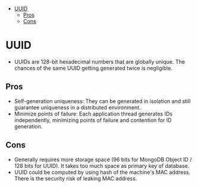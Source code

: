 - [UUID](#uuid)
  - [Pros](#pros)
  - [Cons](#cons)

# UUID

* UUIDs are 128-bit hexadecimal numbers that are globally unique. The chances of the same UUID getting generated twice is negligible.

## Pros

* Self-generation uniqueness: They can be generated in isolation and still guarantee uniqueness in a distributed environment. 
* Minimize points of failure: Each application thread generates IDs independently, minimizing points of failure and contention for ID generation. 

## Cons

* Generally requires more storage space (96 bits for MongoDB Object ID / 128 bits for UUID). It takes too much space as primary key of database. 
* UUID could be computed by using hash of the machine's MAC address. There is the security risk of leaking MAC address. 
